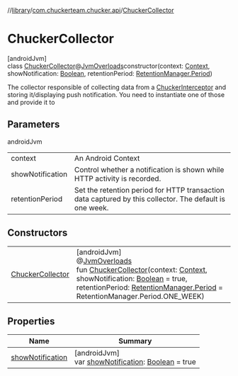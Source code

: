 //[library](../../../index.md)/[com.chuckerteam.chucker.api](../index.md)/[ChuckerCollector](index.md)

# ChuckerCollector

[androidJvm]\
class [ChuckerCollector](index.md)@[JvmOverloads](https://kotlinlang.org/api/latest/jvm/stdlib/kotlin.jvm/-jvm-overloads/index.html)constructor(context: [Context](https://developer.android.com/reference/kotlin/android/content/Context.html), showNotification: [Boolean](https://kotlinlang.org/api/latest/jvm/stdlib/kotlin/-boolean/index.html), retentionPeriod: [RetentionManager.Period](../-retention-manager/-period/index.md))

The collector responsible of collecting data from a [ChuckerInterceptor](../-chucker-interceptor/index.md) and storing it/displaying push notification. You need to instantiate one of those and provide it to

## Parameters

androidJvm

| | |
|---|---|
| context | An Android Context |
| showNotification | Control whether a notification is shown while HTTP activity is recorded. |
| retentionPeriod | Set the retention period for HTTP transaction data captured by this collector. The default is one week. |

## Constructors

| | |
|---|---|
| [ChuckerCollector](-chucker-collector.md) | [androidJvm]<br>@[JvmOverloads](https://kotlinlang.org/api/latest/jvm/stdlib/kotlin.jvm/-jvm-overloads/index.html)<br>fun [ChuckerCollector](-chucker-collector.md)(context: [Context](https://developer.android.com/reference/kotlin/android/content/Context.html), showNotification: [Boolean](https://kotlinlang.org/api/latest/jvm/stdlib/kotlin/-boolean/index.html) = true, retentionPeriod: [RetentionManager.Period](../-retention-manager/-period/index.md) = RetentionManager.Period.ONE_WEEK) |

## Properties

| Name | Summary |
|---|---|
| [showNotification](show-notification.md) | [androidJvm]<br>var [showNotification](show-notification.md): [Boolean](https://kotlinlang.org/api/latest/jvm/stdlib/kotlin/-boolean/index.html) = true |
